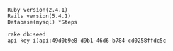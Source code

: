 	Ruby version(2.4.1)
    Rails version(5.4.1)
    Database(mysql) *Steps

    rake db:seed
    api key i)api:49d0b9e8-d9b1-46d6-b784-cd0258ffdc5c
